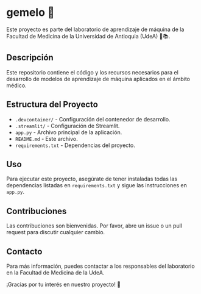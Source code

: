 # gemelo 🧬

Este proyecto es parte del laboratorio de aprendizaje de máquina de la Facultad de Medicina de la Universidad de Antioquia (UdeA) 🏥📚.

## Descripción

Este repositorio contiene el código y los recursos necesarios para el desarrollo de modelos de aprendizaje de máquina aplicados en el ámbito médico. 

## Estructura del Proyecto

- `.devcontainer/` - Configuración del contenedor de desarrollo.
- `.streamlit/` - Configuración de Streamlit.
- `app.py` - Archivo principal de la aplicación.
- `README.md` - Este archivo.
- `requirements.txt` - Dependencias del proyecto.

## Uso

Para ejecutar este proyecto, asegúrate de tener instaladas todas las dependencias listadas en `requirements.txt` y sigue las instrucciones en `app.py`.

## Contribuciones

Las contribuciones son bienvenidas. Por favor, abre un issue o un pull request para discutir cualquier cambio.

## Contacto

Para más información, puedes contactar a los responsables del laboratorio en la Facultad de Medicina de la UdeA.

¡Gracias por tu interés en nuestro proyecto! 🚀
